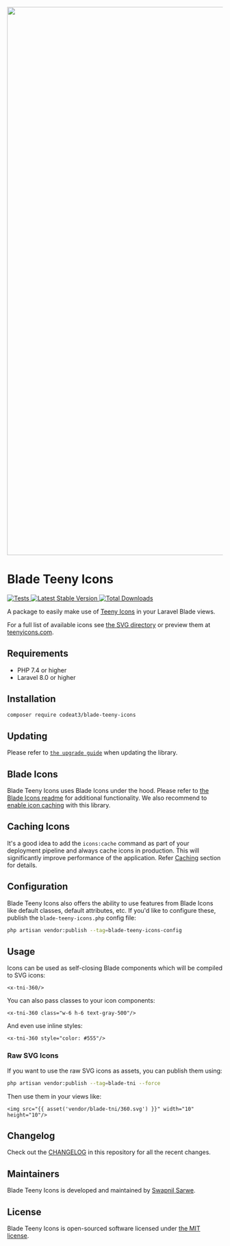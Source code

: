 <p align="center">
    <img src="https://banners.beyondco.de/Blade%20Teeny%20Icons.png?theme=light&packageManager=composer+require&packageName=codeat3%2Fblade-teeny-icons&pattern=architect&style=style_1&description=A+package+to+use+Teeny+Icons+in+your+Laravel+Blade+views&md=1&showWatermark=1&fontSize=100px&images=https%3A%2F%2Flaravel.com%2Fimg%2Flogomark.min.svg" width="1280" title="Social Card Blade Teeny Icons">
</p>

# Blade Teeny Icons

<a href="https://github.com/codeat3/blade-teeny-icons/actions?query=workflow%3ATests">
    <img src="https://github.com/codeat3/blade-teeny-icons/workflows/Tests/badge.svg" alt="Tests">
</a>
<a href="https://packagist.org/packages/codeat3/blade-teeny-icons">
    <img src="https://img.shields.io/packagist/v/codeat3/blade-teeny-icons" alt="Latest Stable Version">
</a>
<a href="https://packagist.org/packages/codeat3/blade-teeny-icons">
    <img src="https://img.shields.io/packagist/dt/codeat3/blade-teeny-icons" alt="Total Downloads">
</a>

A package to easily make use of [Teeny Icons](https://github.com/teenyicons/teenyicons) in your Laravel Blade views.

For a full list of available icons see [the SVG directory](resources/svg) or preview them at [teenyicons.com](https://teenyicons.com/).

## Requirements

- PHP 7.4 or higher
- Laravel 8.0 or higher

## Installation

```bash
composer require codeat3/blade-teeny-icons
```

## Updating

Please refer to [`the upgrade guide`](UPGRADE.md) when updating the library.

## Blade Icons

Blade Teeny Icons uses Blade Icons under the hood. Please refer to [the Blade Icons readme](https://github.com/blade-ui-kit/blade-icons) for additional functionality. We also recommend to [enable icon caching](https://github.com/blade-ui-kit/blade-icons#caching) with this library.

## Caching Icons

It's a good idea to add the `icons:cache` command as part of your deployment pipeline and always cache icons in production. This will significantly improve performance of the application. Refer [Caching](https://github.com/driesvints/blade-icons?tab=readme-ov-file#caching) section for details.

## Configuration

Blade Teeny Icons also offers the ability to use features from Blade Icons like default classes, default attributes, etc. If you'd like to configure these, publish the `blade-teeny-icons.php` config file:

```bash
php artisan vendor:publish --tag=blade-teeny-icons-config
```

## Usage

Icons can be used as self-closing Blade components which will be compiled to SVG icons:

```blade
<x-tni-360/>
```

You can also pass classes to your icon components:

```blade
<x-tni-360 class="w-6 h-6 text-gray-500"/>
```

And even use inline styles:

```blade
<x-tni-360 style="color: #555"/>
```

### Raw SVG Icons

If you want to use the raw SVG icons as assets, you can publish them using:

```bash
php artisan vendor:publish --tag=blade-tni --force
```

Then use them in your views like:

```blade
<img src="{{ asset('vendor/blade-tni/360.svg') }}" width="10" height="10"/>
```

## Changelog

Check out the [CHANGELOG](CHANGELOG.md) in this repository for all the recent changes.

## Maintainers

Blade Teeny Icons is developed and maintained by [Swapnil Sarwe](https://swapnilsarwe.com).

## License

Blade Teeny Icons is open-sourced software licensed under [the MIT license](LICENSE.md).
